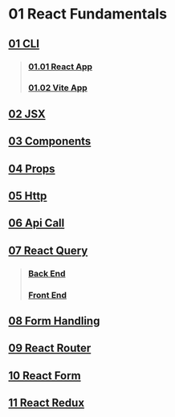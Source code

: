 ﻿# 01 React Fundamentals

## [01 CLI](./01_CLI/)
>   ### [01.01 React App ](./01_CLI/01_react_app/)
>   ### [01.02 Vite App ](./01_CLI/02_vite_app/)

## [02 JSX](./02_jsx/)
## [03 Components](./03_components/)
## [04 Props](./04_props/)
## [05 Http](./05_http/)
## [06 Api Call](./06_api_call/)
## [07 React Query](./07_react_query/)
>   ### [Back End](./07_react_query/backEnd/)
>   ### [Front End](./07_react_query/frontEnd/)
## [08 Form Handling](./08_form_handling/)
## [09 React Router](./09_react_router/)
## [10 React Form](./10_react_form/)
## [11 React Redux](./11_redux/)
